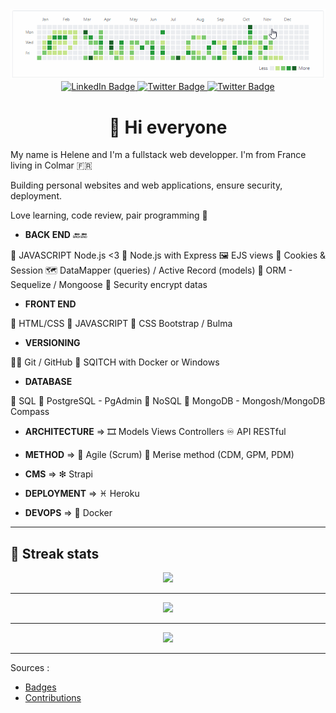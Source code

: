 <div align="center"><img src='./yumicode.gif'></div>

<div id="badges" align="center">
  <a href="https://www.linkedin.com/in/helene-nguyen-yumicode/">
    <img src="https://img.shields.io/badge/LinkedIn-blue?style=for-the-badge&logo=linkedin&logoColor=white" alt="LinkedIn Badge"/>
  </a>
  <a href="https://twitter.com/_YumiCode">
    <img src="https://img.shields.io/badge/Twitter-9cf?style=for-the-badge&logo=twitter&logoColor=white" alt="Twitter Badge"/>
  </a>
  <a href="https://www.instagram.com/_yumicode/">
    <img src="https://img.shields.io/badge/Instagram-blueviolet?style=for-the-badge" alt="Twitter Badge"/>
  </a>
</div>

<h1 align="center">🌿 Hi everyone</h1>

My name is Helene and I'm a fullstack web developper. I'm from France living in Colmar 🇫🇷

Building personal websites and web applications, ensure security, deployment.

Love learning, code review, pair programming 👥

* **BACK END** 🔙🔚

🧩 JAVASCRIPT Node.js <3
📘 Node.js with Express
🖼 EJS views
🍪 Cookies & Session
🗺 DataMapper (queries) / Active Record (models)
🔄 ORM - Sequelize / Mongoose
🔐 Security encrypt datas

* **FRONT END**

🎨 HTML/CSS
🎇 JAVASCRIPT
🎀 CSS Bootstrap / Bulma

* **VERSIONING**

🐱‍👤 Git / GitHub
🔴 SQITCH with Docker or Windows

* **DATABASE**

💼 SQL
🐘 PostgreSQL - PgAdmin
📄 NoSQL
🍃 MongoDB - Mongosh/MongoDB Compass

* **ARCHITECTURE** =>
🎞 Models Views Controllers
♾ API RESTful

* **METHOD** =>
💢 Agile (Scrum)
🍒 Merise method (CDM, GPM, PDM)

* **CMS** =>
❇ Strapi

* **DEPLOYMENT** =>
♓ Heroku

* **DEVOPS** => 🐳 Docker

<hr>

## 🍃 Streak stats

<div align="center"><img src='https://github-readme-streak-stats.herokuapp.com/?user=helene-nguyen&theme=ads-juicy-fresh'></div>

<hr>
<div align="center"><img src='https://github-readme-stats.vercel.app/api?username=helene-nguyen&hide=contribs,prs,issues&show_icons=true&theme=highcontrast'></div>

<hr>

<div align="center"><img src='https://github-readme-stats.vercel.app/api/top-langs/?username=helene-nguyen&layout=compact&theme=highcontrast'></div>

<hr>

Sources :

* [Badges](https://shields.io/category/build)
* [Contributions](https://github.com/DenverCoder1/github-readme-streak-stats)
